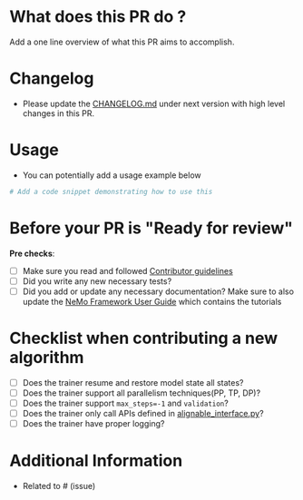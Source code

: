 # What does this PR do ?

Add a one line overview of what this PR aims to accomplish.

# Changelog 
- Please update the [CHANGELOG.md](/CHANGELOG.md) under next version with high level changes in this PR.

# Usage
* You can potentially add a usage example below

```python
# Add a code snippet demonstrating how to use this 
```

# Before your PR is "Ready for review"
**Pre checks**:
- [ ] Make sure you read and followed [Contributor guidelines](/CONTRIBUTING.md)
- [ ] Did you write any new necessary tests?
- [ ] Did you add or update any necessary documentation? Make sure to also update the [NeMo Framework User Guide](https://docs.nvidia.com/nemo-framework/user-guide/latest/index.html) which contains the tutorials

# Checklist when contributing a new algorithm
- [ ] Does the trainer resume and restore model state all states?
- [ ] Does the trainer support all parallelism techniques(PP, TP, DP)?
- [ ] Does the trainer support `max_steps=-1` and `validation`?
- [ ] Does the trainer only call APIs defined in [alignable_interface.py](/nemo_aligner/models/alignable_interface.py)?
- [ ] Does the trainer have proper logging?

# Additional Information
* Related to # (issue)
